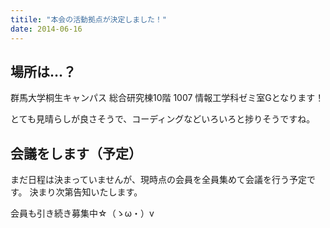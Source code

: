 ```yaml
---
titile: "本会の活動拠点が決定しました！"
date: 2014-06-16
---
```


## 場所は…？

群馬大学桐生キャンパス 総合研究棟10階 1007
情報工学科ゼミ室Gとなります！

とても見晴らしが良さそうで、コーディングなどいろいろと捗りそうですね。

## 会議をします（予定）

まだ日程は決まっていませんが、現時点の会員を全員集めて会議を行う予定です。
決まり次第告知いたします。

会員も引き続き募集中☆（ゝω・）v